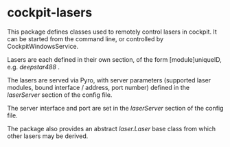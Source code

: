 # cockpit-lasers
This package defines classes used to remotely control lasers in cockpit. It can be started from the command line, or controlled by CockpitWindowsService.

Lasers are each defined in their own section, of the form [module]uniqueID, e.g. _deepstar488_ .

The lasers are served via Pyro, with server parameters (supported laser modules, bound interface / address, port number) defined in the _laserServer_ section of the config file. 

The server interface and port are set in the _laserServer_ section of the config file.

The package also provides an abstract _laser.Laser_ base class from which other lasers may be derived.